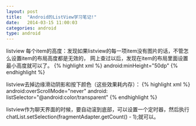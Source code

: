 ```yaml
---
layout: post
title:  "Android的ListView学习笔记!"
date:   2014-03-15 11:00:03
categories: android
type: android
---
```


listview 每个item的高度：发现如果listview的每一项item没有图片的话，不管怎么设置item的布局高度都是无效的，
网上查过以后，发现在item的布局里面设置最小高度就可以了。
{% highlight xml %}
android:minHeight="50dp"
{% endhighlight %}

listview去掉边缘滑动阴影和按下颜色（这些效果耗内存）：
{% highlight xml %}
android:overScrollMode="never"
android: listSelector="@android:color/transparent"
{% endhighlight %}

listview作为聊天界面的时候，要自动滚到底部，可以设置一个定时器，然后执行chatList.setSelection(fragmentAdapter.getCount() - 1);就可以。